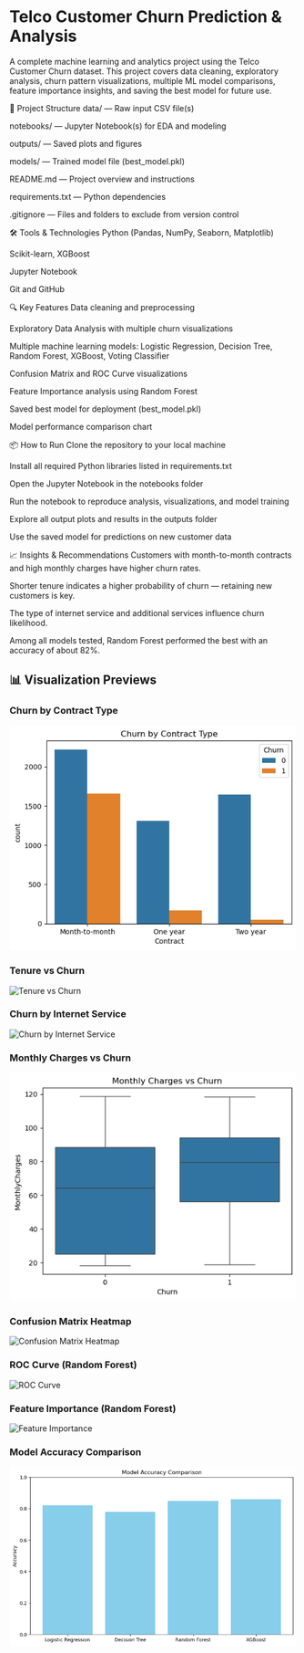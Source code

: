 # Telco Customer Churn Prediction & Analysis
A complete machine learning and analytics project using the Telco Customer Churn dataset.
This project covers data cleaning, exploratory analysis, churn pattern visualizations, multiple ML model comparisons, feature importance insights, and saving the best model for future use.

📁 Project Structure
data/ — Raw input CSV file(s)

notebooks/ — Jupyter Notebook(s) for EDA and modeling

outputs/ — Saved plots and figures

models/ — Trained model file (best_model.pkl)

README.md — Project overview and instructions

requirements.txt — Python dependencies

.gitignore — Files and folders to exclude from version control

🛠 Tools & Technologies
Python (Pandas, NumPy, Seaborn, Matplotlib)

Scikit-learn, XGBoost

Jupyter Notebook

Git and GitHub

🔍 Key Features
Data cleaning and preprocessing

Exploratory Data Analysis with multiple churn visualizations

Multiple machine learning models: Logistic Regression, Decision Tree, Random Forest, XGBoost, Voting Classifier

Confusion Matrix and ROC Curve visualizations

Feature Importance analysis using Random Forest

Saved best model for deployment (best_model.pkl)

Model performance comparison chart

📦 How to Run
Clone the repository to your local machine

Install all required Python libraries listed in requirements.txt

Open the Jupyter Notebook in the notebooks folder

Run the notebook to reproduce analysis, visualizations, and model training

Explore all output plots and results in the outputs folder

Use the saved model for predictions on new customer data

📈 Insights & Recommendations
Customers with month-to-month contracts and high monthly charges have higher churn rates.

Shorter tenure indicates a higher probability of churn — retaining new customers is key.

The type of internet service and additional services influence churn likelihood.

Among all models tested, Random Forest performed the best with an accuracy of about 82%.

## 📊 Visualization Previews

### Churn by Contract Type  
![Churn by Contract Type](images/Churn_by_Contract_Type.png)

### Tenure vs Churn  
![Tenure vs Churn](images/Tenure_vs_Churn.png)

### Churn by Internet Service  
![Churn by Internet Service](images/churn_by_internet.png)

### Monthly Charges vs Churn  
![Monthly Charges vs Churn](images/monthly_charges_vs_churn.png)

### Confusion Matrix Heatmap  
![Confusion Matrix Heatmap](images/confusion_matrix_heatmap.png)

### ROC Curve (Random Forest)  
![ROC Curve](images/roc_curve_random_forest.png)

### Feature Importance (Random Forest)  
![Feature Importance](images/feature_importance_random_forest.png)

### Model Accuracy Comparison  
![Model Accuracy Comparison](images/model_accuracy_comparison.png)




